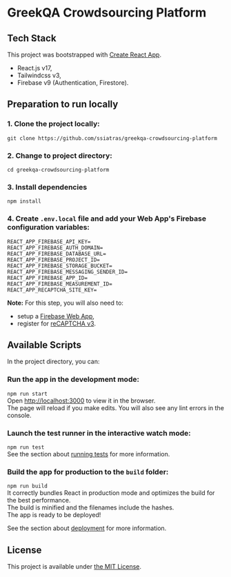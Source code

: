 # GreekQA Crowdsourcing Platform

## Tech Stack
This project was bootstrapped with [Create React App](https://github.com/facebook/create-react-app).
- React.js v17,
- Tailwindcss v3,
- Firebase v9 (Authentication, Firestore).

## Preparation to run locally

### 1. Clone the project locally:
`git clone https://github.com/ssiatras/greekqa-crowdsourcing-platform` 

### 2. Change to project directory:
`cd greekqa-crowdsourcing-platform`

### 3. Install dependencies
`npm install`

### 4. Create  `.env.local` file and add your Web App's Firebase configuration variables:
```
REACT_APP_FIREBASE_API_KEY=
REACT_APP_FIREBASE_AUTH_DOMAIN=
REACT_APP_FIREBASE_DATABASE_URL=
REACT_APP_FIREBASE_PROJECT_ID=
REACT_APP_FIREBASE_STORAGE_BUCKET=
REACT_APP_FIREBASE_MESSAGING_SENDER_ID=
REACT_APP_FIREBASE_APP_ID=
REACT_APP_FIREBASE_MEASUREMENT_ID=
REACT_APP_RECAPTCHA_SITE_KEY=
```
**Note:** For this step, you will also need to:
- setup a [Firebase Web App](https://firebase.google.com),
- register for [reCAPTCHA v3](https://www.google.com/recaptcha/about).

## Available Scripts

In the project directory, you can:

### Run the app in the development mode:
`npm run start`\
Open [http://localhost:3000](http://localhost:3000) to view it in the browser.\
The page will reload if you make edits. You will also see any lint errors in the console.

### Launch the test runner in the interactive watch mode:
`npm run test`\
See the section about [running tests](https://facebook.github.io/create-react-app/docs/running-tests) for more information.

### Build the app for production to the `build` folder:
`npm run build`\
It correctly bundles React in production mode and optimizes the build for the best performance.\
The build is minified and the filenames include the hashes. \
The app is ready to be deployed!

See the section about [deployment](https://facebook.github.io/create-react-app/docs/deployment) for more information.

## License
This project is available under [the MIT License](https://github.com/ssiatras/crowdsourcing-platform/blob/main/LICENSE).
